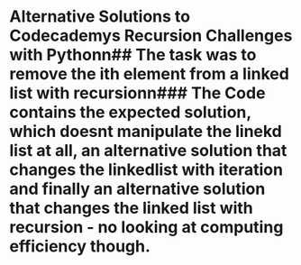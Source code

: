 # Alternative Solutions to Codecademys Recursion Challenges with Pythonn## The task was to remove the ith element from a linked list with recursionn### The Code contains the expected solution, which doesnt manipulate the linekd list at all, an alternative solution that  changes the linkedlist with iteration and finally an alternative solution that changes the linked list with recursion - no looking at computing efficiency though.
